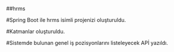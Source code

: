 ##hrms

#Spring Boot ile hrms isimli projenizi oluşturuldu.

#Katmanlar oluşturuldu.

#Sistemde bulunan genel iş pozisyonlarını listeleyecek APİ yazıldı.




